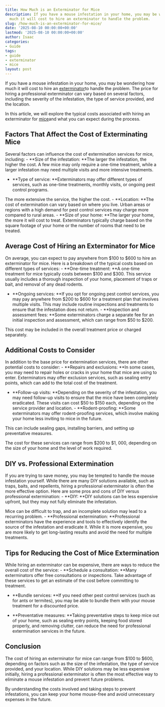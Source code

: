 ```yaml
---
title: How Much is an Exterminator for Mice
description: If you have a mouse infestation in your home, you may be wondering how
  much it will cost to hire an exterminator to handle the problem.
slug: /how-much-is-an-exterminator-for-mice/
date: '2025-08-10 00:00:00+00:00'
lastmod: '2025-08-10 00:00:00+00:00'
author: Isaac
categories:
- Guide
tags:
- guide
- exterminator
- mice
layout: post
---
```

If you have a mouse infestation in your home, you may be wondering how much it will cost to hire an [exterminator](https://pestpolicy.com/how-much-do-spider-exterminators-cost/)to handle the problem. The price for hiring a professional exterminator can vary based on several factors, including the severity of the infestation, the type of service provided, and the location.

In this article, we will explore the typical costs associated with hiring an exterminator for [mice](https://pestpolicy.com/best-poison-for-mouse/)and what you can expect during the process.

##  Factors That Affect the Cost of Exterminating Mice

Several factors can influence the cost of extermination services for mice, including: - **Size of the infestation: **The larger the infestation, the higher the cost. A few mice may only require a one-time treatment, while a larger infestation may need multiple visits and more intensive treatments.

- **Type of service: **Exterminators may offer different types of services, such as one-time treatments, monthly visits, or ongoing pest control programs.

The more extensive the service, the higher the cost. - **Location: **The cost of extermination can vary based on where you live. Urban areas or regions with a high demand for pest control services may charge more compared to rural areas. - **Size of your home: **The larger your home, the more it will cost to treat. Exterminators typically charge based on the square footage of your home or the number of rooms that need to be treated.

##  Average Cost of Hiring an Exterminator for Mice

On average, you can expect to pay anywhere from $100 to $600 to hire an exterminator for mice. Here is a breakdown of the typical costs based on different types of services: - **One-time treatment: **A one-time treatment for mice typically costs between $100 and $300. This service usually includes a thorough inspection of your home, placement of traps or bait, and removal of any dead rodents.

- **Ongoing services: **If you opt for ongoing pest control services, you may pay anywhere from $200 to $600 for a treatment plan that involves multiple visits. This may include routine inspections and treatments to ensure that the infestation does not return. - **Inspection and assessment fees: **Some exterminators charge a separate fee for an initial inspection and assessment, which can range from $50 to $200.

This cost may be included in the overall treatment price or charged separately.

##  Additional Costs to Consider

In addition to the base price for extermination services, there are other potential costs to consider: - **Repairs and exclusions: **In some cases, you may need to repair holes or cracks in your home that mice are using to enter. Exterminators may offer exclusion services, such as sealing entry points, which can add to the total cost of the treatment.

- **Follow-up visits: **Depending on the severity of the infestation, you may need follow-up visits to ensure that the mice have been completely eradicated. These visits can cost $50 to $150 each, depending on the service provider and location. - **Rodent-proofing: **Some exterminators may offer rodent-proofing services, which involve making your home less inviting to mice in the future.

This can include sealing gaps, installing barriers, and setting up preventative measures.

The cost for these services can range from $200 to $1, 000, depending on the size of your home and the level of work required.

##  DIY vs. Professional Extermination

If you are trying to save money, you may be tempted to handle the mouse infestation yourself. While there are many DIY solutions available, such as traps, baits, and repellents, hiring a professional exterminator is often the more effective option. Here are some pros and cons of DIY versus professional extermination: - **DIY: **DIY solutions can be less expensive upfront, but they may not fully eliminate the infestation.

Mice can be difficult to trap, and an incomplete solution may lead to a recurring problem. - **Professional extermination: **Professional exterminators have the experience and tools to effectively identify the source of the infestation and eradicate it. While it is more expensive, you are more likely to get long-lasting results and avoid the need for multiple treatments.

##  Tips for Reducing the Cost of Mice Extermination

While hiring an exterminator can be expensive, there are ways to reduce the overall cost of the service: - **Schedule a consultation: **Many exterminators offer free consultations or inspections. Take advantage of these services to get an estimate of the cost before committing to treatment.

- **Bundle services: **If you need other pest control services (such as for ants or termites), you may be able to bundle them with your mouse treatment for a discounted price.

- **Preventative measures: **Taking preventative steps to keep mice out of your home, such as sealing entry points, keeping food stored properly, and removing clutter, can reduce the need for professional extermination services in the future.

##  Conclusion

The cost of hiring an exterminator for mice can range from $100 to $600, depending on factors such as the size of the infestation, the type of service provided, and your location. While DIY solutions may be less expensive initially, hiring a professional exterminator is often the most effective way to eliminate a mouse infestation and prevent future problems.

By understanding the costs involved and taking steps to prevent infestations, you can keep your home mouse-free and avoid unnecessary expenses in the future.